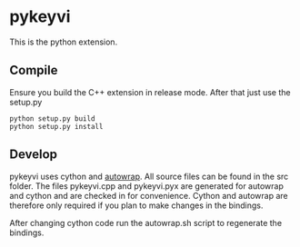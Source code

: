# pykeyvi

This is the python extension.

## Compile

Ensure you build the C++ extension in release mode. After that just use the setup.py

    python setup.py build
    python setup.py install

## Develop

pykeyvi uses cython and [autowrap](https://github.com/uweschmitt/autowrap). All source files can be found in the src 
folder. The files pykeyvi.cpp and pykeyvi.pyx are generated for autowrap and cython and are checked in for convenience. 
Cython and autowrap are therefore only required if you plan to make changes in the bindings.

After changing cython code run the autowrap.sh script to regenerate the bindings.